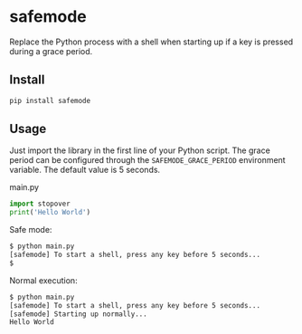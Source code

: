 # safemode
Replace the Python process with a shell when starting up if a key is pressed during a grace period.

## Install
```bash
pip install safemode
```

## Usage
Just import the library in the first line of your Python script. The grace period can be configured through the `SAFEMODE_GRACE_PERIOD` environment variable. The default value is 5 seconds.

main.py
```python
import stopover
print('Hello World')
```

Safe mode:
```sh
$ python main.py
[safemode] To start a shell, press any key before 5 seconds...
$
```

Normal execution:
```sh
$ python main.py
[safemode] To start a shell, press any key before 5 seconds...
[safemode] Starting up normally...
Hello World
```
